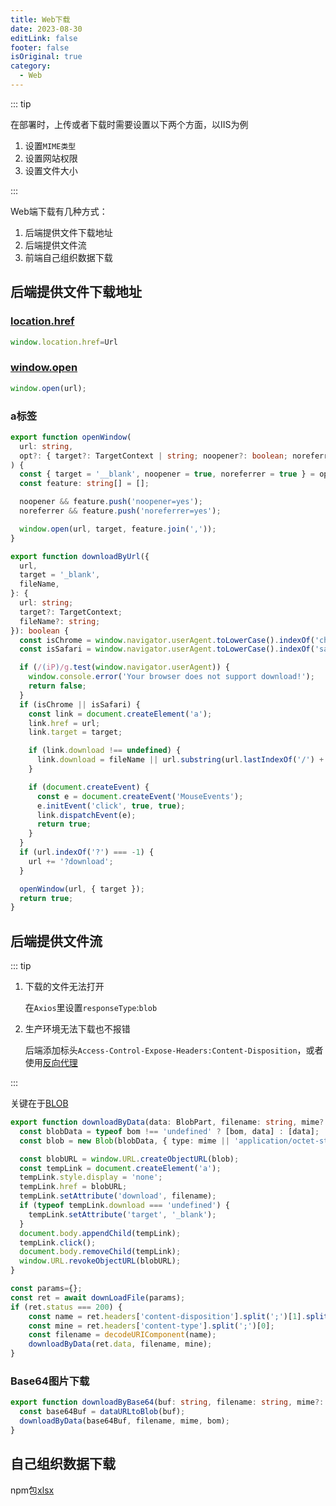 ```yaml
---
title: Web下载
date: 2023-08-30
editLink: false
footer: false
isOriginal: true
category:
  - Web
---
```


::: tip

在部署时，上传或者下载时需要设置以下两个方面，以IIS为例

1. 设置`MIME类型`
2. 设置网站权限
3. 设置文件大小

:::

Web端下载有几种方式：

1. 后端提供文件下载地址
2. 后端提供文件流
3. 前端自己组织数据下载

## 后端提供文件下载地址

### [location.href](https://developer.mozilla.org/zh-CN/docs/Web/API/Location/href)

```ts
window.location.href=Url
```

### [window.open](https://developer.mozilla.org/zh-CN/docs/Web/API/Window/open)

```ts
window.open(url);
```

### a标签

```ts
export function openWindow(
  url: string,
  opt?: { target?: TargetContext | string; noopener?: boolean; noreferrer?: boolean },
) {
  const { target = '__blank', noopener = true, noreferrer = true } = opt || {};
  const feature: string[] = [];

  noopener && feature.push('noopener=yes');
  noreferrer && feature.push('noreferrer=yes');

  window.open(url, target, feature.join(','));
}

export function downloadByUrl({
  url,
  target = '_blank',
  fileName,
}: {
  url: string;
  target?: TargetContext;
  fileName?: string;
}): boolean {
  const isChrome = window.navigator.userAgent.toLowerCase().indexOf('chrome') > -1;
  const isSafari = window.navigator.userAgent.toLowerCase().indexOf('safari') > -1;

  if (/(iP)/g.test(window.navigator.userAgent)) {
    window.console.error('Your browser does not support download!');
    return false;
  }
  if (isChrome || isSafari) {
    const link = document.createElement('a');
    link.href = url;
    link.target = target;

    if (link.download !== undefined) {
      link.download = fileName || url.substring(url.lastIndexOf('/') + 1, url.length);
    }

    if (document.createEvent) {
      const e = document.createEvent('MouseEvents');
      e.initEvent('click', true, true);
      link.dispatchEvent(e);
      return true;
    }
  }
  if (url.indexOf('?') === -1) {
    url += '?download';
  }

  openWindow(url, { target });
  return true;
}
```

## 后端提供文件流

::: tip

1. 下载的文件无法打开

   在`Axios`里设置`responseType`:`blob`

2. 生产环境无法下载也不报错

   后端添加标头`Access-Control-Expose-Headers:Content-Disposition`，或者使用[反向代理](./proxy.md)

:::

关键在于[BLOB](https://developer.mozilla.org/zh-CN/docs/Web/API/Blob)

```ts
export function downloadByData(data: BlobPart, filename: string, mime?: string, bom?: BlobPart) {
  const blobData = typeof bom !== 'undefined' ? [bom, data] : [data];
  const blob = new Blob(blobData, { type: mime || 'application/octet-stream' });

  const blobURL = window.URL.createObjectURL(blob);
  const tempLink = document.createElement('a');
  tempLink.style.display = 'none';
  tempLink.href = blobURL;
  tempLink.setAttribute('download', filename);
  if (typeof tempLink.download === 'undefined') {
    tempLink.setAttribute('target', '_blank');
  }
  document.body.appendChild(tempLink);
  tempLink.click();
  document.body.removeChild(tempLink);
  window.URL.revokeObjectURL(blobURL);
}
```

```ts
const params={};
const ret = await downLoadFile(params);
if (ret.status === 200) {
    const name = ret.headers['content-disposition'].split(';')[1].split('=')[1];
    const mine = ret.headers['content-type'].split(';')[0];
    const filename = decodeURIComponent(name);
    downloadByData(ret.data, filename, mine);
}
```

### Base64图片下载

```ts
export function downloadByBase64(buf: string, filename: string, mime?: string, bom?: BlobPart) {
  const base64Buf = dataURLtoBlob(buf);
  downloadByData(base64Buf, filename, mime, bom);
}
```

## 自己组织数据下载

npm包[xlsx](https://www.npmjs.com/package/xlsx)
